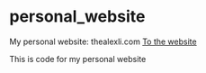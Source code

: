 # personal_website
My personal website: thealexli.com
[To the website](http://thealexli.com/)

This is code for my personal website
